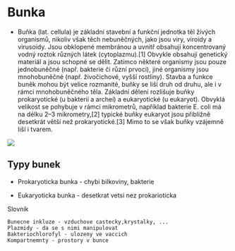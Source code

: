 # Bunka

+ Buňka (lat. cellula) je základní stavební a funkční jednotka těl živých organismů, nikoliv však těch nebuněčných, jako jsou viry, viroidy a virusoidy. Jsou obklopené membránou a uvnitř obsahují koncentrovaný vodný roztok různých látek (cytoplazmu).[1] Obvykle obsahují genetický materiál a jsou schopné se dělit. Zatímco některé organismy jsou pouze jednobuněčné (např. bakterie či různí prvoci), jiné organismy jsou mnohobuněčné (např. živočichové, vyšší rostliny). Stavba a funkce buněk mohou být velice rozmanité, buňky se liší druh od druhu, ale i v rámci mnohobuněčného těla. Základní dělení rozlišuje buňky prokaryotické (u bakterií a archeí) a eukaryotické (u eukaryot). Obvyklá velikost se pohybuje v rámci mikrometrů, například bakterie E. coli má na délku 2–3 mikrometry,[2] typické buňky eukaryot jsou přibližně desetkrát větší než prokaryotické.[3] Mimo to se však buňky vzájemně liší i tvarem.

<img src="https://upload.wikimedia.org/wikipedia/commons/thumb/5/58/Animal_cell_structure_cs.svg/2560px-Animal_cell_structure_cs.svg.png">

## Typy bunek

+ Prokaryoticka bunka - chybi bilkoviny, bakterie

+ Eukaryoticka bunka - desetkrat vetsi nez prokarioticka

Slovnik
```
Bunecne inkluze - vzduchove castecky,krystalky, ...
Plazmidy - da se s nimi manipulovat
Bakteriochlorofyl - ulozeny ve vaccich
Kompartnemnty - prostory v bunce
```